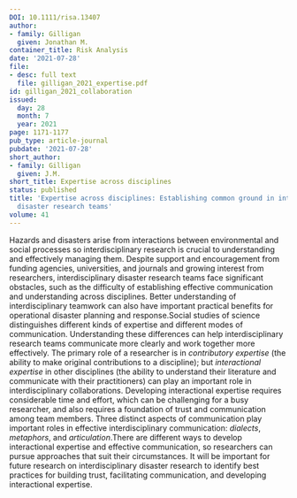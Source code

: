 ```yaml
---
DOI: 10.1111/risa.13407
author:
- family: Gilligan
  given: Jonathan M.
container_title: Risk Analysis
date: '2021-07-28'
file:
- desc: full text
  file: gilligan_2021_expertise.pdf
id: gilligan_2021_collaboration
issued:
  day: 28
  month: 7
  year: 2021
page: 1171-1177
pub_type: article-journal
pubdate: '2021-07-28'
short_author:
- family: Gilligan
  given: J.M.
short_title: Expertise across disciplines
status: published
title: 'Expertise across disciplines: Establishing common ground in interdisciplinary
  disaster research teams'
volume: 41
---
```

Hazards and disasters arise from interactions between environmental and social processes so interdisciplinary research is crucial to understanding and effectively managing them. Despite support and encouragement from funding agencies, universities, and journals and growing interest from researchers, interdisciplinary disaster research teams face significant obstacles, such as the difficulty of establishing effective communication and understanding across disciplines. Better understanding of interdisciplinary teamwork can also have important practical benefits for operational disaster planning and response.Social studies of science distinguishes different kinds of expertise and different modes of communication. Understanding these differences can help interdisciplinary research teams communicate more clearly and work together more effectively. The primary role of a researcher is in *contributory expertise* (the ability to make original contributions to a discipline); but *interactional expertise* in other disciplines (the ability to understand their literature and communicate with their practitioners) can play an important role in interdisciplinary collaborations. Developing interactional expertise requires considerable time and effort, which can be challenging for a busy researcher, and also requires a foundation of trust and communication among team members. Three distinct aspects of communication play important roles in effective interdisciplinary communication: *dialects*, *metaphors*, and *articulation*.There are different ways to develop interactional expertise and effective communication, so researchers can pursue approaches that suit their circumstances. It will be important for future research on interdisciplinary disaster research to identify best practices for building trust, facilitating communication, and developing interactional expertise.
